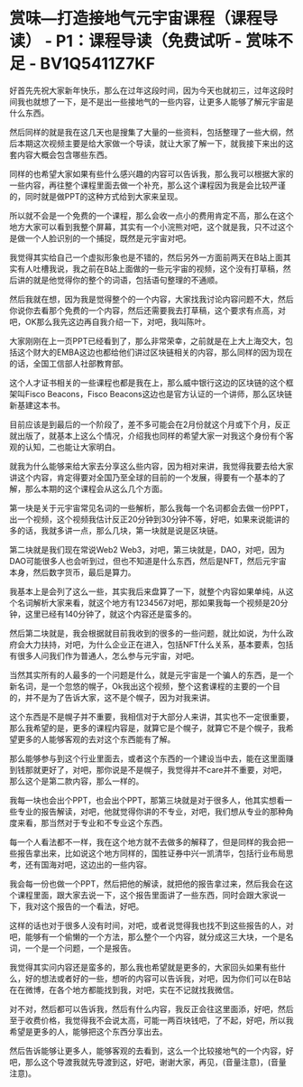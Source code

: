 # 赏味—打造接地气元宇宙课程（课程导读） - P1：课程导读（免费试听 - 赏味不足 - BV1Q5411Z7KF

好首先先祝大家新年快乐，那么在过年这段时间，因为今天也就初三，过年这段时间我也就想了一下，是不是出一些接地气的一些内容，让更多人能够了解元宇宙是什么东西。

然后同样的就是我在这几天也是搜集了大量的一些资料，包括整理了一些大纲，然后本期这次视频主要是给大家做一个导读，就让大家了解一下，就我接下来出的这套内容大概会包含哪些东西。

同样的也希望大家如果有些什么感兴趣的内容可以告诉我，那么我可以根据大家的一些内容，再往整个课程里面去做一个补充，那么这个课程因为我是会比较严谨的，同时就是做PPT的这种方式给到大家来呈现。

所以就不会是一个免费的一个课程，那么会收一点小的费用肯定不高，那么在这个地方大家可以看到我整个屏幕，其实有一个小浣熊对吧，这个就是我，只不过这个是做一个人脸识别的一个捕捉，既然是元宇宙对吧。

我觉得其实给自己一个虚拟形象也是不错的，然后另外一方面前两天在B站上面其实有人吐槽我说，我之前在B站上面做的一些元宇宙的视频，这个没有打草稿，然后讲的就是他觉得你的整个的词语，包括语句整理的不通顺。

然后我就在想，因为我是觉得整个的一个内容，大家找我讨论内容问题不大，然后你说你去看那个免费的一个内容，然后还需要我去打草稿，这个要求有点高，对吧，OK那么我先这边再自我介绍一下，对吧，我叫陈叶。

大家刚刚在上一页PPT已经看到了，那么非常荣幸，之前就是在上大上海交大，包括这个财大的EMBA这边也都给他们讲过区块链相关的内容，那么同样的因为现在的话，全国工信部人社部教育部。

这个人才证书相关的一些课程也都是我在上，那么威中银行这边的区块链的这个框架叫Fisco Beacons，Fisco Beacons这边也是官方认证的一个讲师，那么区块链新基建这本书。

目前应该是到最后的一个阶段了，差不多可能会在2月份就这个月或下个月，反正就出版了，就基本上这么个情况，介绍我也同样的希望大家一对我这个身份有个客观的认知，二也能让大家明白。

就我为什么能够来给大家去分享这么些内容，因为相对来讲，我觉得我要去给大家讲这个内容，肯定得要对全国乃至全球的目前的一个发展，得要有一个基本的了解，那么本期的这个课程会从这么几个方面。

第一块是关于元宇宙常见名词的一些解析，那么我每一个名词都会去做一份PPT，出一个视频，这个视频我估计反正20分钟到30分钟不等，好吧，如果来说能讲的多的话，我就多讲一点，那么几块，第一块就是说是区块链。

第二块就是我们现在常说Web2 Web3，对吧，第三块就是，DAO，对吧，因为DAO可能很多人也会听到过，但也不知道是什么东西，然后是NFT，然后元宇宙本身，然后数字货币，最后是算力。

我基本上是会列了这么一些，其实我后来盘算了一下，就整个内容如果单纯，从这个名词解析大家来看，就这个地方有1234567对吧，那如果我每一个视频是20分钟，这里已经有140分钟了，就这个内容还是蛮多的。

然后第二块就是，我会根据就目前我收到的很多的一些问题，就比如说，为什么政府会大力扶持，对吧，为什么企业正在进入，包括NFT什么关系，基本要素，包括有很多人问我们作为普通人，怎么参与元宇宙，对吧。

当然其实所有的人最多的一个问题是什么，就是元宇宙是一个骗人的东西，是一个新名词，是一个忽悠的幌子，Ok我出这个视频，整个这套课程的主要的一个目的，并不是为了告诉大家，这不是个幌子，因为对我来讲。

这个东西是不是幌子并不重要，我相信对于大部分人来讲，其实也不一定很重要，那么我希望的是，更多的课程内容是，就算它是个幌子，就算它不是个幌子，我希望更多的人能够客观的去对这个东西能有了解。

那么能够参与到这个行业里面去，或者这个东西的一个建设当中去，能在这里面赚到钱那就更好了，对吧，那你说是不是幌子，我觉得并不care并不重要，对吧，那么这个是第二款内容，那么一样的。

我每一块也会出个PPT，也会出个PPT，那第三块就是对于很多人，他其实想看一些专业的报告解读，对吧，他就觉得你讲的不专业，对吧，我们想从专业的那种角度来看，那当然对于专业和不专业这个东西。

每一个人看法都不一样，我在这个地方就不去做多的解释了，但是同样的我会把一些报告拿出来，比如说这个地方同样的，国胜证券中兴一凯清华，包括行业布局思考，还有国海对吧，这边出的一些内容。

我会每一份也做一个PPT，然后把他的解读，就把他的报告拿过来，然后我会在这个课程里面，跟大家去说一下，这个报告里面讲了一些东西，同时会跟大家说一下，我对这个报告的一个看法，好吧。

这样的话也对于很多人没有时间，对吧，或者说觉得我也找不到这些报告的人，对吧，能够有一个偷懒的一个方法，那么整个一个内容，就分成这三大块，一个是名词，一个是一个问题，一个是报告。

我觉得其实问内容还是蛮多的，那么我也希望就是更多的，大家回头如果有些什么，好的想法或者好的一些，想听的内容可以告诉我，对吧，因为你们可以在B站在在微博，在各个地方都能找到我，对吧，实在不记就找我微信。

对不对，然后都可以告诉我，然后有什么内容，我反正会往这里面添，好吧，然后至于收费价格，我觉得我不会说太高，可能一两百块钱吧，了不起，好吧，所以我希望是更多的人，能够把这个东西分享出去。

然后告诉能够让更多人，能够客观的去看到，这么一个比较接地气的一个内容，好吧，那么这个导渡我就先导渡到这，好吧，谢谢大家，再见，(音量注意)，(音量注意)。

